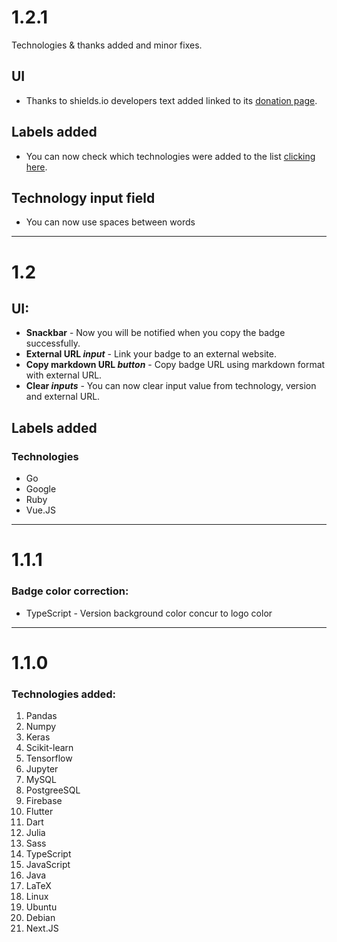 # 1.2.1
Technologies & thanks added and minor fixes.
## UI
- Thanks to shields.io developers text added linked to its [donation page](https://opencollective.com/shields).

## Labels added
- You can now check which technologies were added to the list [clicking here](https://trello.com/c/NoY8HXSu/4-121).

## Technology input field
- You can now use spaces between words

- - -

# 1.2
## UI:
- **Snackbar** - Now you will be notified when you copy the badge successfully.
- **External URL *input*** - Link your badge to an external website.
- **Copy markdown URL *button*** - Copy badge URL using markdown format with external URL.
- **Clear *inputs*** - You can now clear input value from technology, version and external URL.
## Labels added
### Technologies
- Go
- Google
- Ruby
- Vue.JS

- - -

# 1.1.1
### Badge color correction:
- TypeScript - Version background color concur to logo color

- - -

# 1.1.0
### Technologies added:
1. Pandas
1. Numpy
1. Keras
1. Scikit-learn
1. Tensorflow
1. Jupyter
1. MySQL
1. PostgreeSQL
1. Firebase
1. Flutter
1. Dart
1. Julia
1. Sass
1. TypeScript
1. JavaScript
1. Java
1. LaTeX
1. Linux
1. Ubuntu
1. Debian
1. Next.JS